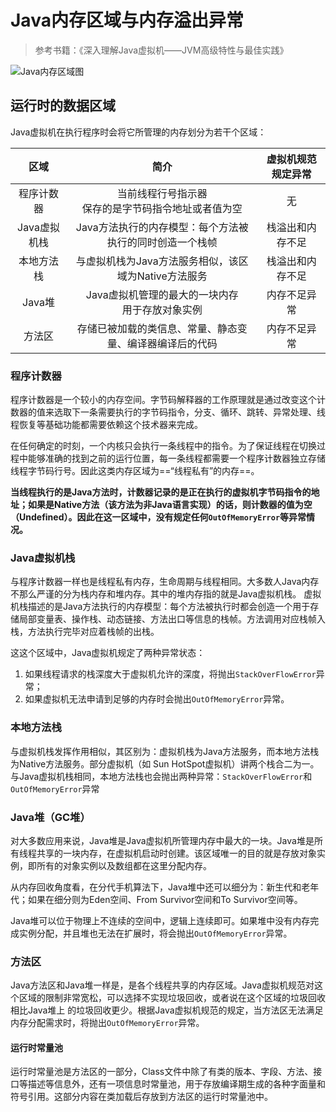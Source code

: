 # Java内存区域与内存溢出异常

> 参考书籍：《深入理解Java虚拟机——JVM高级特性与最佳实践》

![Java内存区域图](https://cdn.kaixuan.site/blogpic/Java%E5%86%85%E5%AD%98%E5%8C%BA%E5%9F%9F%E4%B8%8E%E5%86%85%E5%AD%98%E6%BA%A2%E5%87%BA%E5%BC%82%E5%B8%B8%E5%AD%A6%E4%B9%A0%E7%AC%94%E8%AE%B0_%E7%BB%98%E5%9B%BE.jpg)

## 运行时的数据区域

Java虚拟机在执行程序时会将它所管理的内存划分为若干个区域：

|     区域     |                           简介                           | 虚拟机规范规定异常 |
| :----------: | :------------------------------------------------------: | :----------------: |
|  程序计数器  |  当前线程行号指示器<br>保存的是字节码指令地址或者值为空  |         无         |
| Java虚拟机栈 | Java方法执行的内存模型：每个方法被执行的同时创造一个栈帧 |  栈溢出和内存不足  |
|  本地方法栈  |   与虚拟机栈为Java方法服务相似，该区域为Native方法服务   |  栈溢出和内存不足  |
|    Java堆    |    Java虚拟机管理的最大的一块内存<br>用于存放对象实例    |    内存不足异常    |
|    方法区    | 存储已被加载的类信息、常量、静态变量、编译器编译后的代码 |    内存不足异常    |

### 程序计数器

程序计数器是一个较小的内存空间。字节码解释器的工作原理就是通过改变这个计数器的值来选取下一条需要执行的字节码指令，分支、循环、跳转、异常处理、线程恢复等基础功能都需要依赖这个技术器来完成。

在任何确定的时刻，一个内核只会执行一条线程中的指令。为了保证线程在切换过程中能够准确的找到之前的运行位置，每一条线程都需要一个程序计数器独立存储线程字节码行号。因此这类内存区域为==“线程私有”的内存==。

**当线程执行的是Java方法时，计数器记录的是正在执行的虚拟机字节码指令的地址；如果是Native方法（该方法为非Java语言实现）的话，则计数器的值为空（Undefined）。因此在这一区域中，没有规定任何`OutOfMemoryError`等异常情况。**

### Java虚拟机栈

与程序计数器一样也是线程私有内存，生命周期与线程相同。大多数人Java内存不那么严谨的分为栈内存和堆内存。其中的堆内存指的就是Java虚拟机栈。 虚拟机栈描述的是Java方法执行的内存模型：每个方法被执行时都会创造一个用于存储局部变量表、操作栈、动态链接、方法出口等信息的栈帧。方法调用对应栈帧入栈，方法执行完毕对应着栈帧的出栈。

这这个区域中，Java虚拟机规定了两种异常状态：

1. 如果线程请求的栈深度大于虚拟机允许的深度，将抛出`StackOverFlowError`异常；
2. 如果虚拟机无法申请到足够的内存时会抛出`OutOfMemoryError`异常。

### 本地方法栈

与虚拟机栈发挥作用相似，其区别为：虚拟机栈为Java方法服务，而本地方法栈为Native方法服务。部分虚拟机（如 Sun HotSpot虚拟机）讲两个栈合二为一。与Java虚拟机栈相同，本地方法栈也会抛出两种异常：`StackOverFlowError`和`OutOfMemoryError`异常

### Java堆（GC堆）

对大多数应用来说，Java堆是Java虚拟机所管理内存中最大的一块。Java堆是所有线程共享的一块内存，在虚拟机启动时创建。该区域唯一的目的就是存放对象实例，即所有的对象实例以及数组都在这里分配内存。

从内存回收角度看，在分代手机算法下，Java堆中还可以细分为：新生代和老年代；如果在细分则为Eden空间、From Survivor空间和To Survivor空间等。

Java堆可以位于物理上不连续的空间中，逻辑上连续即可。如果堆中没有内存完成实例分配，并且堆也无法在扩展时，将会抛出`OutOfMemoryError`异常。

### 方法区

Java方法区和Java堆一样是，是各个线程共享的内存区域。Java虚拟机规范对这个区域的限制非常宽松，可以选择不实现垃圾回收，或者说在这个区域的垃圾回收相比Java堆上 的垃圾回收更少。根据Java虚拟机规范的规定，当方法区无法满足内存分配需求时，将抛出`OutOfMemoryError`异常。

#### 运行时常量池

运行时常量池是方法区的一部分，Class文件中除了有类的版本、字段、方法、接口等描述等信息外，还有一项信息时常量池，用于存放编译期生成的各种字面量和符号引用。这部分内容在类加载后存放到方法区的运行时常量池中。